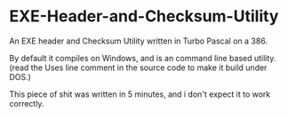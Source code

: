 # EXE-Header-and-Checksum-Utility
An EXE header and Checksum Utility written in Turbo Pascal on a 386.

By default it compiles on Windows, and is an command line based utility. (read the Uses line comment in the source code to make it build under DOS.)

This piece of shit was written in 5 minutes, and i don't expect it to work correctly.
